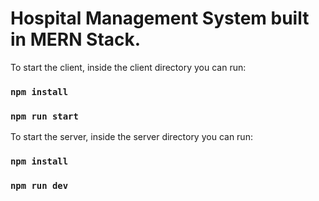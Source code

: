 # Hospital Management System built in MERN Stack.

To start the client, inside the client directory you can run:

### `npm install`

### `npm run start`

To start the server, inside the server directory you can run:

### `npm install`

### `npm run dev`
